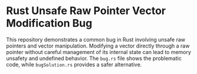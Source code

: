 # Rust Unsafe Raw Pointer Vector Modification Bug

This repository demonstrates a common bug in Rust involving unsafe raw pointers and vector manipulation.  Modifying a vector directly through a raw pointer without careful management of its internal state can lead to memory unsafety and undefined behavior.  The `bug.rs` file shows the problematic code, while `bugSolution.rs` provides a safer alternative.